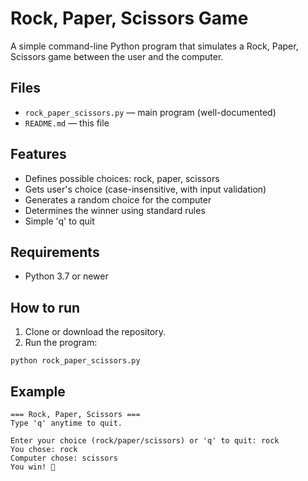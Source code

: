 # Rock, Paper, Scissors Game

A simple command-line Python program that simulates a Rock, Paper, Scissors game between the user and the computer.

## Files
- `rock_paper_scissors.py` — main program (well-documented)
- `README.md` — this file

## Features
- Defines possible choices: rock, paper, scissors
- Gets user's choice (case-insensitive, with input validation)
- Generates a random choice for the computer
- Determines the winner using standard rules
- Simple 'q' to quit

## Requirements
- Python 3.7 or newer

## How to run
1. Clone or download the repository.
2. Run the program:
```
python rock_paper_scissors.py
```

## Example
```
=== Rock, Paper, Scissors ===
Type 'q' anytime to quit.

Enter your choice (rock/paper/scissors) or 'q' to quit: rock
You chose: rock
Computer chose: scissors
You win! 🎉
```
